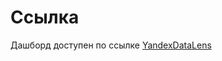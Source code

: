 # Ссылка
Дашборд доступен по ссылке  [YandexDataLens](https://datalens.yandex/zkdzhx0lsjaal?tab=aW "Перейти на Дашборд для агенства недвижимости" )


